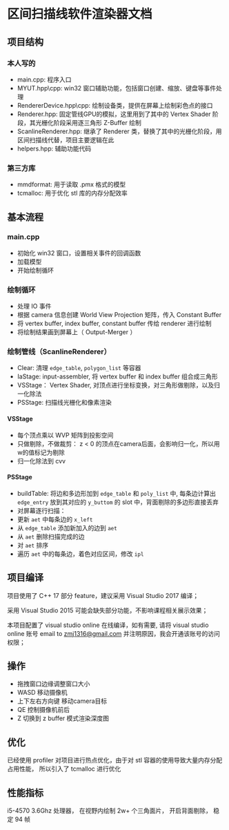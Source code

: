 # 区间扫描线软件渲染器文档


## 项目结构

### 本人写的

* main.cpp:     程序入口
* MYUT.hpp\cpp: win32 窗口辅助功能，包括窗口创建、缩放、键盘等事件处理
* RendererDevice.hpp\cpp:   绘制设备类，提供在屏幕上绘制彩色点的接口
* Renderer.hpp: 固定管线GPU的模拟，这里用到了其中的 Vertex Shader 阶段，其光栅化阶段采用逐三角形 Z-Buffer 绘制
* ScanlineRenderer.hpp: 继承了 Renderer 类，替换了其中的光栅化阶段，用区间扫描线代替，项目主要逻辑在此
* helpers.hpp:  辅助功能代码

### 第三方库

* mmdformat:    用于读取 .pmx 格式的模型
* tcmalloc:  用于优化 stl 库的内存分配效率


## 基本流程

### main.cpp

* 初始化 win32 窗口，设置相关事件的回调函数
* 加载模型
* 开始绘制循环

### 绘制循环

* 处理 IO 事件
* 根据 camera 信息创建 World View Projection 矩阵，传入 Constant Buffer
* 将 vertex buffer, index buffer, constant buffer 传给 renderer 进行绘制
* 将绘制结果画到屏幕上（ Output-Merger  ）

### 绘制管线（ScanlineRenderer）

* Clear:    清理 `edge_table`, `polygon_list` 等容器
* IaStage:  input-assembler, 将 vertex buffer 和 index buffer 组合成三角形
* VSStage： Vertex Shader, 对顶点进行坐标变换，对三角形做剔除，以及归一化除法
* PSStage:  扫描线光栅化和像素渲染


#### VSStage

* 每个顶点乘以 WVP 矩阵到投影空间
* 只做剔除，不做裁剪： z < 0 的顶点在camera后面，会影响归一化，所以用w的值标记为剔除
* 归一化除法到 cvv 

#### PSStage

* buildTable:   将边和多边形加到 `edge_table` 和 `poly_list` 中, 每条边计算出 `edge_entry` 放到其对应的 `y_buttom` 的 slot 中，背面剔除的多边形直接丢弃
* 对屏幕逐行扫描：
* 更新 `aet` 中每条边的 `x_left` 
* 从 `edge_table` 添加新加入的边到 `aet`
* 从 `aet` 删除扫描完成的边
* 对 `aet` 排序
* 遍历 `aet` 中的每条边，着色对应区间，修改 `ipl`


## 项目编译

项目使用了 C++ 17 部分 feature，建议采用 Visual Studio 2017 编译；

采用 Visual Studio 2015 可能会缺失部分功能，不影响课程相关展示效果；

本项目配置了 visual studio online 在线编译，如有需要, 请将 visual studio online 账号 email to zmj1316@gmail.com 并注明原因，我会开通该账号的访问权限；

## 操作

* 拖拽窗口边缘调整窗口大小
* WASD 移动摄像机
* 上下左右方向键 移动camera目标
* QE 控制摄像机前后
* Z 切换到 z buffer 模式渲染深度图

## 优化

已经使用 profiler 对项目进行热点优化，由于对 stl 容器的使用导致大量内存分配占用性能， 所以引入了 tcmalloc 进行优化

## 性能指标

i5-4570 3.6Ghz 处理器， 在视野内绘制 2w+ 个三角面片， 开启背面剔除， 稳定 94 帧